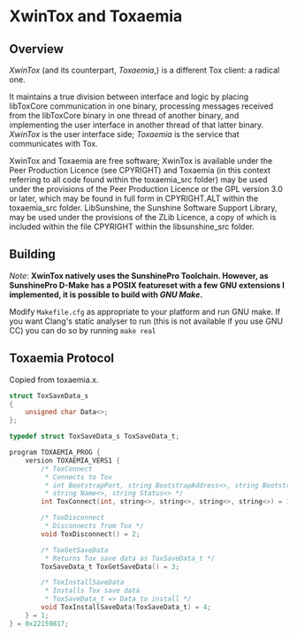 XwinTox and Toxaemia
==============

Overview
--------------

*XwinTox* (and its counterpart, *Toxaemia*,) is a different Tox client: 
a radical one. 

It maintains a true division between interface and logic by placing libToxCore 
communication in one binary, processing messages received from the libToxCore 
binary in one thread of another binary, and implementing the user interface in 
another thread of that latter binary. *XwinTox* is the user interface side; 
*Toxaemia* is the service that communicates with Tox.

XwinTox and Toxaemia are free software; XwinTox is available under the Peer 
Production Licence (see CPYRIGHT) and Toxaemia (in this context referring to all
code found within the toxaemia_src folder) may be used under the provisions of
the Peer Production Licence or the GPL version 3.0 or later, which may be found
in full form in CPYRIGHT.ALT within the toxaemia_src folder. LibSunshine, the 
Sunshine Software Support Library, may be used under the provisions of the 
ZLib Licence, a copy of which is included within the file CPYRIGHT within the
libsunshine_src folder.


Building
--------------

*Note*: **XwinTox natively uses the SunshinePro Toolchain.
However, as SunshinePro D-Make has a POSIX featureset with a few
GNU extensions I implemented, it is possible to build with *GNU Make*.**

Modify ```Makefile.cfg``` as appropriate to your platform and run GNU make.
If you want Clang's static analyser to run (this is not available if you use GNU
CC) you can do so by running ```make real```

Toxaemia Protocol
--------------

Copied from toxaemia.x.

```c
struct ToxSaveData_s
{
	unsigned char Data<>;
};

typedef struct ToxSaveData_s ToxSaveData_t;

program TOXAEMIA_PROG {
	version TOXAEMIA_VERS1 {
		/* ToxConnect
		 * Connects to Tox
		 * int BootstrapPort, string BootstrapAddress<>, string BootstrapKey<>, 
		 * string Name<>, string Status<> */
		int ToxConnect(int, string<>, string<>, string<>, string<>) = 1;

		/* ToxDisconnect
		 * Disconnects from Tox */
		void ToxDisconnect() = 2;

		/* ToxGetSaveData
		 * Returns Tox save data as ToxSaveData_t */
		ToxSaveData_t ToxGetSaveData() = 3;

		/* ToxInstallSaveData
		 * Installs Tox save data
		 * ToxSaveData_t => Data to install */
		void ToxInstallSaveData(ToxSaveData_t) = 4;
	} = 1;
} = 0x22159817;
```


